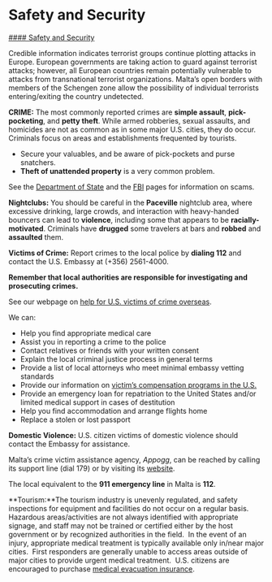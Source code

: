 # Safety and Security

[#### Safety and Security](javascript:void(0); "Safety and Security")

Credible information indicates terrorist groups continue plotting attacks in Europe. European governments are taking action to guard against terrorist attacks; however, all European countries remain potentially vulnerable to attacks from transnational terrorist organizations. Malta’s open borders with members of the Schengen zone allow the possibility of individual terrorists entering/exiting the country undetected.

**CRIME:** The most commonly reported crimes are **simple assault**, **pick-pocketing**, and **petty theft**. While armed robberies, sexual assaults, and homicides are not as common as in some major U.S. cities, they do occur. Criminals focus on areas and establishments frequented by tourists.

* Secure your valuables, and be aware of pick-pockets and purse snatchers.
* **Theft of unattended property** is a very common problem.

See the [Department of State](http://travel.state.gov/content/passports/english/emergencies/scams.html) and the [FBI](http://www.fbi.gov/scams-safety/fraud) pages for information on scams.

**Nightclubs:** You should be careful in the **Paceville** nightclub area, where excessive drinking, large crowds, and interaction with heavy-handed bouncers can lead to **violence**, including some that appears to be **racially-motivated**. Criminals have **drugged** some travelers at bars and **robbed** and **assaulted** them.

**Victims of Crime:** Report crimes to the local police by **dialing 112** and contact the U.S. Embassy at (+356) 2561-4000.

**Remember that local authorities are responsible for investigating and prosecuting crimes.**

See our webpage on [help for U.S. victims of crime overseas](https://travel.state.gov/content/travel/en/international-travel/emergencies/crime.html).

We can:

* Help you find appropriate medical care
* Assist you in reporting a crime to the police
* Contact relatives or friends with your written consent
* Explain the local criminal justice process in general terms
* Provide a list of local attorneys who meet minimal embassy vetting standards
* Provide our information on [victim’s compensation programs in the U.S.](http://travel.state.gov/content/passports/english/emergencies/victims.html)
* Provide an emergency loan for repatriation to the United States and/or limited medical support in cases of destitution
* Help you find accommodation and arrange flights home
* Replace a stolen or lost passport

**Domestic Violence:** U.S. citizen victims of domestic violence should contact the Embassy for assistance.

Malta’s crime victim assistance agency, *Appogg*, can be reached by calling its support line (dial 179) or by visiting its [website](http://www.appogg.gov.mt/).

The local equivalent to the **911 emergency line** in Malta is **112**.

**Tourism:**The tourism industry is unevenly regulated, and safety inspections for equipment and facilities do not occur on a regular basis.  Hazardous areas/activities are not always identified with appropriate signage, and staff may not be trained or certified either by the host government or by recognized authorities in the field.  In the event of an injury, appropriate medical treatment is typically available only in/near major cities.  First responders are generally unable to access areas outside of major cities to provide urgent medical treatment.  U.S. citizens are encouraged to purchase [medical evacuation insurance](https://travel.state.gov/content/travel/en/international-travel/before-you-go/your-health-abroad/Insurance_Coverage_Overseas.html).